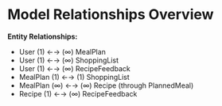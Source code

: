 # Model Relationships Overview

**Entity Relationships:**

- User (1) ←→ (∞) MealPlan
- User (1) ←→ (∞) ShoppingList
- User (1) ←→ (∞) RecipeFeedback
- MealPlan (1) ←→ (1) ShoppingList
- MealPlan (∞) ←→ (∞) Recipe (through PlannedMeal)
- Recipe (1) ←→ (∞) RecipeFeedback

